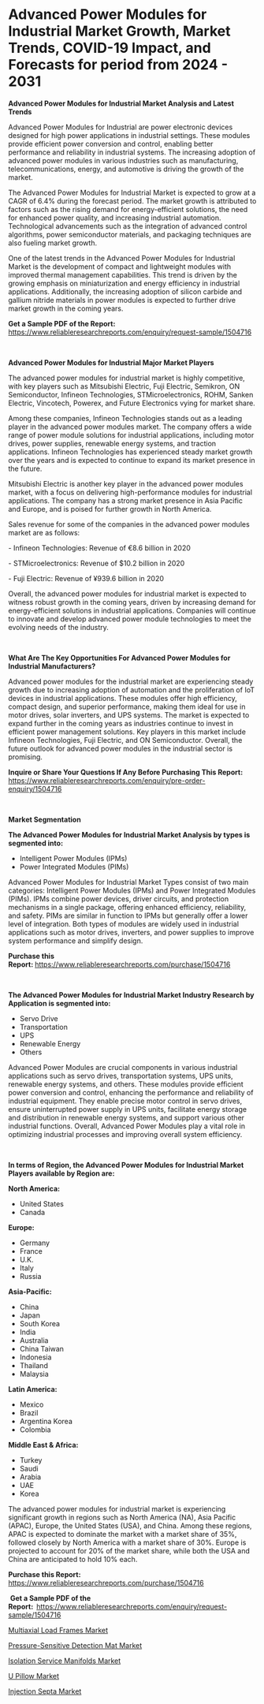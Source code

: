 <p><h1>Advanced Power Modules for Industrial Market Growth, Market Trends, COVID-19 Impact, and Forecasts for period from 2024 - 2031</h1></p><p><strong>Advanced Power Modules for Industrial Market Analysis and Latest Trends</strong></p>
<p><p>Advanced Power Modules for Industrial are power electronic devices designed for high power applications in industrial settings. These modules provide efficient power conversion and control, enabling better performance and reliability in industrial systems. The increasing adoption of advanced power modules in various industries such as manufacturing, telecommunications, energy, and automotive is driving the growth of the market.</p><p>The Advanced Power Modules for Industrial Market is expected to grow at a CAGR of 6.4% during the forecast period. The market growth is attributed to factors such as the rising demand for energy-efficient solutions, the need for enhanced power quality, and increasing industrial automation. Technological advancements such as the integration of advanced control algorithms, power semiconductor materials, and packaging techniques are also fueling market growth.</p><p>One of the latest trends in the Advanced Power Modules for Industrial Market is the development of compact and lightweight modules with improved thermal management capabilities. This trend is driven by the growing emphasis on miniaturization and energy efficiency in industrial applications. Additionally, the increasing adoption of silicon carbide and gallium nitride materials in power modules is expected to further drive market growth in the coming years.</p></p>
<p><strong>Get a Sample PDF of the Report:&nbsp;</strong> <a href="https://www.reliableresearchreports.com/enquiry/request-sample/1504716">https://www.reliableresearchreports.com/enquiry/request-sample/1504716</a></p>
<p>&nbsp;</p>
<p><strong>Advanced Power Modules for Industrial Major Market Players</strong></p>
<p><p>The advanced power modules for industrial market is highly competitive, with key players such as Mitsubishi Electric, Fuji Electric, Semikron, ON Semiconductor, Infineon Technologies, STMicroelectronics, ROHM, Sanken Electric, Vincotech, Powerex, and Future Electronics vying for market share.</p><p>Among these companies, Infineon Technologies stands out as a leading player in the advanced power modules market. The company offers a wide range of power module solutions for industrial applications, including motor drives, power supplies, renewable energy systems, and traction applications. Infineon Technologies has experienced steady market growth over the years and is expected to continue to expand its market presence in the future.</p><p>Mitsubishi Electric is another key player in the advanced power modules market, with a focus on delivering high-performance modules for industrial applications. The company has a strong market presence in Asia Pacific and Europe, and is poised for further growth in North America.</p><p>Sales revenue for some of the companies in the advanced power modules market are as follows:</p><p>- Infineon Technologies: Revenue of €8.6 billion in 2020</p><p>- STMicroelectronics: Revenue of $10.2 billion in 2020</p><p>- Fuji Electric: Revenue of ¥939.6 billion in 2020</p><p>Overall, the advanced power modules for industrial market is expected to witness robust growth in the coming years, driven by increasing demand for energy-efficient solutions in industrial applications. Companies will continue to innovate and develop advanced power module technologies to meet the evolving needs of the industry.</p></p>
<p>&nbsp;</p>
<p><strong>What Are The Key Opportunities For Advanced Power Modules for Industrial Manufacturers?</strong></p>
<p><p>Advanced power modules for the industrial market are experiencing steady growth due to increasing adoption of automation and the proliferation of IoT devices in industrial applications. These modules offer high efficiency, compact design, and superior performance, making them ideal for use in motor drives, solar inverters, and UPS systems. The market is expected to expand further in the coming years as industries continue to invest in efficient power management solutions. Key players in this market include Infineon Technologies, Fuji Electric, and ON Semiconductor. Overall, the future outlook for advanced power modules in the industrial sector is promising.</p></p>
<p><strong>Inquire or Share Your Questions If Any Before Purchasing This Report:</strong> <a href="https://www.reliableresearchreports.com/enquiry/pre-order-enquiry/1504716">https://www.reliableresearchreports.com/enquiry/pre-order-enquiry/1504716</a></p>
<p>&nbsp;</p>
<p><strong>Market Segmentation</strong></p>
<p><strong>The Advanced Power Modules for Industrial Market Analysis by types is segmented into:</strong></p>
<p><ul><li>Intelligent Power Modules (IPMs)</li><li>Power Integrated Modules (PIMs)</li></ul></p>
<p><p>Advanced Power Modules for Industrial Market Types consist of two main categories: Intelligent Power Modules (IPMs) and Power Integrated Modules (PIMs). IPMs combine power devices, driver circuits, and protection mechanisms in a single package, offering enhanced efficiency, reliability, and safety. PIMs are similar in function to IPMs but generally offer a lower level of integration. Both types of modules are widely used in industrial applications such as motor drives, inverters, and power supplies to improve system performance and simplify design.</p></p>
<p><strong>Purchase this Report:&nbsp;</strong><a href="https://www.reliableresearchreports.com/purchase/1504716">https://www.reliableresearchreports.com/purchase/1504716</a></p>
<p>&nbsp;</p>
<p><strong>The Advanced Power Modules for Industrial Market Industry Research by Application is segmented into:</strong></p>
<p><ul><li>Servo Drive</li><li>Transportation</li><li>UPS</li><li>Renewable Energy</li><li>Others</li></ul></p>
<p><p>Advanced Power Modules are crucial components in various industrial applications such as servo drives, transportation systems, UPS units, renewable energy systems, and others. These modules provide efficient power conversion and control, enhancing the performance and reliability of industrial equipment. They enable precise motor control in servo drives, ensure uninterrupted power supply in UPS units, facilitate energy storage and distribution in renewable energy systems, and support various other industrial functions. Overall, Advanced Power Modules play a vital role in optimizing industrial processes and improving overall system efficiency.</p></p>
<p>&nbsp;</p>
<p><strong>In terms of Region, the Advanced Power Modules for Industrial Market Players available by Region are:</strong></p>
<p>
    <p> <strong> North America: </strong>
        <ul>
            <li>United States</li>
            <li>Canada</li>
        </ul>
        </p> 
    <p> <strong> Europe: </strong>
        <ul>
            <li>Germany</li>
            <li>France</li>
            <li>U.K.</li>
            <li>Italy</li>
            <li>Russia</li>
        </ul>
        </p> 
    <p> <strong> Asia-Pacific: </strong>
        <ul>
            <li>China</li>
            <li>Japan</li>
            <li>South Korea</li>
            <li>India</li>
            <li>Australia</li>
            <li>China Taiwan</li>
            <li>Indonesia</li>
            <li>Thailand</li>
            <li>Malaysia</li>
        </ul>
        </p> 
    <p> <strong> Latin America: </strong>
        <ul>
            <li>Mexico</li>
            <li>Brazil</li>
            <li>Argentina Korea</li>
            <li>Colombia</li>
        </ul>
        </p> 
    <p> <strong> Middle East & Africa: </strong>
        <ul>
            <li>Turkey</li>
            <li>Saudi</li>
            <li>Arabia</li>
            <li>UAE</li>
            <li>Korea</li>
        </ul>
    </p>
    </p>
<p><p>The advanced power modules for industrial market is experiencing significant growth in regions such as North America (NA), Asia Pacific (APAC), Europe, the United States (USA), and China. Among these regions, APAC is expected to dominate the market with a market share of 35%, followed closely by North America with a market share of 30%. Europe is projected to account for 20% of the market share, while both the USA and China are anticipated to hold 10% each.</p></p>
<p><strong>Purchase this Report: </strong><a href="https://www.reliableresearchreports.com/purchase/1504716">https://www.reliableresearchreports.com/purchase/1504716</a></p>
<p>&nbsp;<strong>Get a Sample PDF of the Report:&nbsp;&nbsp;</strong><a href="https://www.reliableresearchreports.com/enquiry/request-sample/1504716">https://www.reliableresearchreports.com/enquiry/request-sample/1504716</a></p>
<p><strong></strong></p>
<p><p><a href="https://github.com/gdfhhhj/Market-Research-Report-List-3/blob/main/multiaxial-load-frames-market.md">Multiaxial Load Frames Market</a></p><p><a href="https://issuu.com/reportprime-2/docs/pressure-sensitive-detection-mat-market-size-2030.">Pressure-Sensitive Detection Mat Market</a></p><p><a href="https://github.com/RichRobinson5/Market-Research-Report-List-3/blob/main/isolation-service-manifolds-market.md">Isolation Service Manifolds Market</a></p><p><a href="https://issuu.com/reportprime-2/docs/u-pillow-market-size-2030.pptx">U Pillow Market</a></p><p><a href="https://medium.com/@adahhagenes4545/injection-septa-market-trends-and-market-analysis-forecasted-for-period-2024-2031-e461e23ece98">Injection Septa Market</a></p></p>